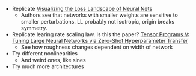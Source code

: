 - Replicate [Visualizing the Loss Landscape of Neural Nets](https://arxiv.org/abs/1712.09913)
	- Authors see that networks with smaller weights are sensitive to smaller perturbations. LL probably not isotropic, origin breaks symmetry.
- Replicate learing rate scaling law. Is this the paper? [Tensor Programs V: Tuning Large Neural Networks via Zero-Shot Hyperparameter Transfer](https://arxiv.org/pdf/2203.03466)
	- See how roughness changes dependent on width of network
- Try different nonlinearities
	- And weird ones, like sines
- Try much more architectures

